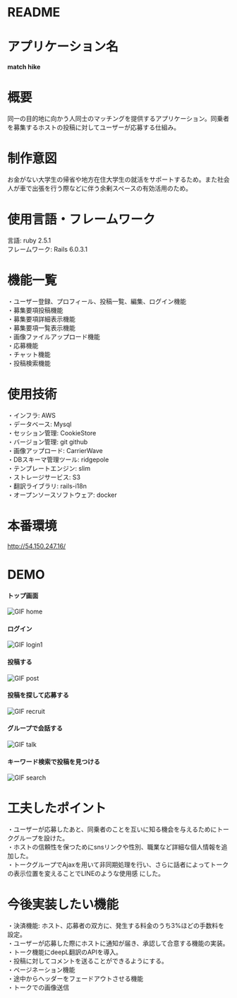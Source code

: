 # README
# アプリケーション名
  **match hike**  
# 概要
  同一の目的地に向かう人同士のマッチングを提供するアプリケーション。同乗者を募集するホストの投稿に対してユーザーが応募する仕組み。  
# 制作意図
  お金がない大学生の帰省や地方在住大学生の就活をサポートするため。また社会人が車で出張を行う際などに伴う余剰スペースの有効活用のため。  
# 使用言語・フレームワーク
  言語: ruby 2.5.1  
  フレームワーク: Rails 6.0.3.1  
# 機能一覧
  ・ユーザー登録、プロフィール、投稿一覧、編集、ログイン機能  
  ・募集要項投稿機能  
  ・募集要項詳細表示機能  
  ・募集要項一覧表示機能  
  ・画像ファイルアップロード機能  
  ・応募機能  
  ・チャット機能  
  ・投稿検索機能  
# 使用技術
  ・インフラ: AWS  
  ・データベース: Mysql  
  ・セッション管理: CookieStore  
  ・バージョン管理: git github  
  ・画像アップロード: CarrierWave  
  ・DBスキーマ管理ツール: ridgepole  
  ・テンプレートエンジン: slim  
  ・ストレージサービス: S3  
  ・翻訳ライブラリ: rails-i18n  
  ・オープンソースソフトウェア: docker  
# 本番環境
  http://54.150.247.16/
# DEMO
  #### トップ画面  
  ![GIF home](https://user-images.githubusercontent.com/55785728/83902477-684d0600-a797-11ea-9864-44ec73674e0b.gif)  
  #### ログイン  
  ![GIF login1](https://user-images.githubusercontent.com/55785728/83904803-80bf1f80-a79b-11ea-8dcf-6c6e77114df0.gif)  
  #### 投稿する  
  ![GIF post](https://user-images.githubusercontent.com/55785728/83904871-9fbdb180-a79b-11ea-9cf2-aa7f1f930165.gif)  
  #### 投稿を探して応募する  
  ![GIF recruit](https://user-images.githubusercontent.com/55785728/83904940-c380f780-a79b-11ea-8123-0f40b3b9b10d.gif)  
  #### グループで会話する  
  ![GIF talk](https://user-images.githubusercontent.com/55785728/83904964-cc71c900-a79b-11ea-8604-2299c124fc42.gif)  
  #### キーワード検索で投稿を見つける  
  ![GIF search](https://user-images.githubusercontent.com/55785728/83904982-d3004080-a79b-11ea-8234-20f70e51fa64.gif)  

# 工夫したポイント
  ・ユーザーが応募したあと、同乗者のことを互いに知る機会を与えるためにトークグループを設けた。  
  ・ホストの信頼性を保つためにsnsリンクや性別、職業など詳細な個人情報を追加した。  
  ・トークグループでAjaxを用いて非同期処理を行い、さらに話者によってトークの表示位置を変えることでLINEのような使用感 にした。  
# 今後実装したい機能
  ・決済機能: ホスト、応募者の双方に、発生する料金のうち3%ほどの手数料を設定。  
  ・ユーザーが応募した際にホストに通知が届き、承認して合意する機能の実装。  
  ・トーク機能にdeepL翻訳のAPIを導入。  
  ・投稿に対してコメントを送ることができるようにする。  
  ・ページネーション機能  
  ・途中からヘッダーをフェードアウトさせる機能  
  ・トークでの画像送信  